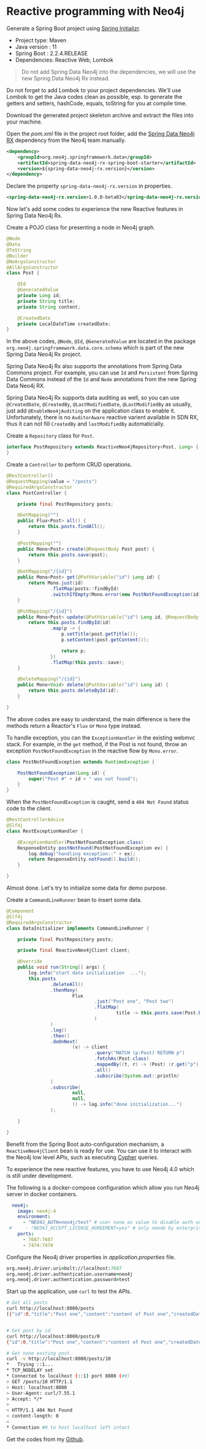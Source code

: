 # Reactive programming with Neo4j   



Generate a Spring Boot project using [Spring Initializr](https://start.spring.io).

* Project type: Maven
* Java version : 11
* Spring Boot : 2.2.4.RELEASE
* Dependencies: Reactive Web, Lombok

> Do not add  Spring Data Neo4j  into the dependencies, we will use the new Spring Data Neo4j Rx instead.

Do not forget to add Lombok to your project dependencies.  We'll  use Lombok to get the Java codes clean as possible, esp. to generate the getters and setters, hashCode, equals, toString for you at compile time.

Download the generated project skeleton archive and extract the files into your machine.  

Open the *pom.xml* file in the project root folder, add the [Spring Data Neo4j RX](https://github.com/neo4j/sdn-rx/)  dependency from  the Neo4j  team manually. 

```xml
<dependency>
    <groupId>org.neo4j.springframework.data</groupId>
    <artifactId>spring-data-neo4j-rx-spring-boot-starter</artifactId>
    <version>${spring-data-neo4j-rx.version}</version>
</dependency>
```

Declare the property `spring-data-neo4j-rx.version` in properties. 

```xml
<spring-data-neo4j-rx.version>1.0.0-beta03</spring-data-neo4j-rx.version>
```

Now  let's add some codes to experience the new  Reactive features in  Spring Data Neo4j Rx.

Create a POJO class for presenting a node in Neo4j graph. 

```java
@Node
@Data
@ToString
@Builder
@NoArgsConstructor
@AllArgsConstructor
class Post {

    @Id
    @GeneratedValue
    private Long id;
    private String title;
    private String content;

    @CreatedDate
    private LocalDateTime createdDate;
}
```

In the above codes,  `@Node`, `@Id`, `@GeneratedValue` are located in the package `org.neo4j.springframework.data.core.schema`  which is part of the new Spring Data Neo4j Rx project.

Spring Data Neo4j Rx also supports the annotations from Spring Data Commons project. For example, you can use `Id` and `Persistent` from Spring Data Commons instead of the `Id` and  `Node` annotations from the new Spring Data  Neo4j RX.

Spring Data Neo4j Rx supports data auditing as well, so you can use `@CreatedDate`, `@CreatedBy`, `@LastModifiedDate`, `@LastModifiedBy` as usually, just add `@EnableNeo4jAuditing` on the application class to enable it. Unfortunately, there is no `AuditorAware` reactive varient available  in SDN RX, thus it can not fill `CreatedBy` and `lastModifiedBy` automaticially.

Create a `Repository` class for `Post`.

```java
interface PostRepository extends ReactiveNeo4jRepository<Post, Long> {
}
```

Create a `Controller` to perform CRUD operations.

```java
@RestController()
@RequestMapping(value = "/posts")
@RequiredArgsConstructor
class PostController {

    private final PostRepository posts;

    @GetMapping("")
    public Flux<Post> all() {
        return this.posts.findAll();
    }

    @PostMapping("")
    public Mono<Post> create(@RequestBody Post post) {
        return this.posts.save(post);
    }

    @GetMapping("/{id}")
    public Mono<Post> get(@PathVariable("id") Long id) {
        return Mono.just(id)
                .flatMap(posts::findById)
                .switchIfEmpty(Mono.error(new PostNotFoundException(id)));
    }

    @PutMapping("/{id}")
    public Mono<Post> update(@PathVariable("id") Long id, @RequestBody Post post) {
        return this.posts.findById(id)
                .map(p -> {
                    p.setTitle(post.getTitle());
                    p.setContent(post.getContent());

                    return p;
                })
                .flatMap(this.posts::save);
    }

    @DeleteMapping("/{id}")
    public Mono<Void> delete(@PathVariable("id") Long id) {
        return this.posts.deleteById(id);
    }

}
```

The above codes are easy to understand, the main difference is here the methods return a Reactor's `Flux` or `Mono` type instead.  

To handle exception, you can the `ExceptionHandler` in the existing webmvc stack. For example, in the `get` method, if the  Post is not found, throw an exception `PostNotFoundException` in the reactive flow by `Mono.error`.

```java
class PostNotFoundException extends RuntimeException {

    PostNotFoundException(Long id) {
        super("Post #" + id + " was not found");
    }
}
```

When the `PostNotFoundException` is caught, send a `404 Not Found` status code to the client.

```java
@RestControllerAdvice
@Slf4j
class RestExceptionHandler {

    @ExceptionHandler(PostNotFoundException.class)
    ResponseEntity postNotFound(PostNotFoundException ex) {
        log.debug("handling exception::" + ex);
        return ResponseEntity.notFound().build();
    }

}
```

Almost done.  Let's try to initialize some data for demo purpose.

Create a `CommandLineRunner` bean to insert some data.

```java
@Component
@Slf4j
@RequiredArgsConstructor
class DataInitializer implements CommandLineRunner {

    private final PostRepository posts;

    private final ReactiveNeo4jClient client;

    @Override
    public void run(String[] args) {
        log.info("start data initialization  ...");
        this.posts
                .deleteAll()
                .thenMany(
                        Flux
                                .just("Post one", "Post two")
                                .flatMap(
                                        title -> this.posts.save(Post.builder().title(title).content("content of " + title).build())
                                )
                )
                .log()
                .then()
                .doOnNext(
                        (v) -> client
                                .query("MATCH (p:Post) RETURN p")
                                .fetchAs(Post.class)
                                .mappedBy((t, r) -> (Post) (r.get("p").asObject()))
                                .all()
                                .subscribe(System.out::println)
                )
                .subscribe(
                        null,
                        null,
                        () -> log.info("done initialization...")
                );

    }

}
```

Benefit from the Spring Boot auto-configuration mechanism, a `ReactiveNeo4jClient` bean is ready for use.  You can use  it to interact with the Neo4j low level APIs, such as executing [Cypher](https://neo4j.com/developer/cypher-query-language/) queries.

To experience the  new reactive features, you have to use Neo4j 4.0 which is still under development.

The following is a docker-compose configuration which allow you run Neo4j server in docker containers.

```yaml
  neo4j:
    image: neo4j:4
    environment:
      - "NEO4J_AUTH=neo4j/test" # user none as value to disable auth setting
 #     - "NEO4J_ACCEPT_LICENSE_AGREEMENT=yes" # only neede by enterprise version
    ports:
      - 7687:7687 
      - 7474:7474 
```

Configure the Neo4j driver properties in *application.properties* file.

```pro
org.neo4j.driver.uri=bolt://localhost:7687
org.neo4j.driver.authentication.username=neo4j
org.neo4j.driver.authentication.password=test
```

Start up the application, use `curl` to  test the APIs.

```bash
# Get all posts
curl http://localhost:8080/posts
[{"id":0,"title":"Post one","content":"content of Post one","createdDate":null},{"id":1,"title":"Post two","content":"content of Post two","createdDate":null}]


# Get post by id
curl http://localhost:8080/posts/0
{"id":0,"title":"Post one","content":"content of Post one","createdDate":null}

# Get none exsting post
curl -v http://localhost:8080/posts/10
*   Trying ::1...
* TCP_NODELAY set
* Connected to localhost (::1) port 8080 (#0)
> GET /posts/10 HTTP/1.1
> Host: localhost:8080
> User-Agent: curl/7.55.1
> Accept: */*
>
< HTTP/1.1 404 Not Found
< content-length: 0
<
* Connection #0 to host localhost left intact
```

Get the codes from  my [Github](https://github.com/hantsy/spring-reactive-sample).





